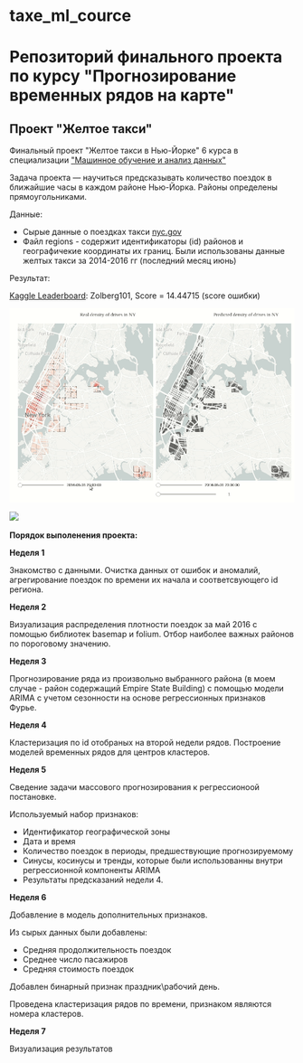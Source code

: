 # taxe_ml_cource
# Репозиторий финального проекта по курсу "Прогнозирование временных рядов на карте"
## Проект "Желтое такси"
Финальный проект  "Желтое такси в Нью-Йорке" 6 курса в специализации  ["Машинное обучение и анализ данных"](https://www.coursera.org/specializations/machine-learning-data-analysis)


Задача проекта — научиться предсказывать количество поездок в ближайшие часы в каждом районе Нью-Йорка. 
Районы определены прямоугольниками.

Данные: 
* Сырые данные о поездках такси [nyc.gov](https://www1.nyc.gov/site/tlc/about/tlc-trip-record-data.page)
* Файл regions - содержит идентификаторы (id) районов и географичекие координаты их границ. Были использованы данные желтых такси за 2014-2016 гг (последний месяц июнь)

Результат:

[Kaggle Leaderboard](https://www.kaggle.com/c/yellowtaxi/leaderboard): Zolberg101, Score = 14.44715 (score ошибки)

![](https://github.com/Zolberg101/taxe_ml_cource/blob/master/maps1.gif)

![](https://github.com/Zolberg101/taxe_ml_cource/blob/master/series1.gif) 


**Порядок выполенения проекта:**

**Неделя 1**

Знакомство с данными. Очистка данных от ошибок и аномалий, агрегирование поездок по времени их начала и соответсвующего id региона.

**Неделя 2**

Визуализация распределения плотности поездок за май 2016 с помощью библиотек basemap и folium. Отбор наиболее важных районов по пороговому значению.

**Неделя 3**

Прогнозирование ряда из произвольно выбранного района (в моем случае - район содержащий Empire State Building) с помощью модели ARIMA с учетом сезонности на основе регрессионных признаков Фурье.

**Неделя 4**

Кластеризация по id отобраных на второй недели рядов. Построение моделей временных рядов для центров кластеров.


**Неделя 5**

Сведение задачи массового прогнозирования к регрессионоой постановке. 

Используемый набор признаков:
* Идентификатор географической зоны
* Дата и время
* Количество поездок в периоды, предшествующие прогнозируемому
* Синусы, косинусы и тренды, которые были использованны внутри регрессионной компоненты ARIMA 
* Результаты предсказаний недели 4.



**Неделя 6**

Добавление в модель дополнительных признаков.

Из сырых данных были добавлены:
* Средняя продолжительность поездок
* Среднее число пасажиров
* Средняя стоимость поездок

Добавлен бинарный признак праздник\рабочий день.

Проведена кластеризация рядов по времени, признаком являются номера кластеров.


**Неделя 7**

Визуализация результатов

